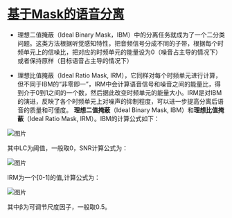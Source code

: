 # [基于Mask的语音分离](https://mp.weixin.qq.com/s?__biz=MzA3MjEyMjEwNA==&mid=2247484164&idx=1&sn=f0f59a10fa04f02228bbba381348e66c&chksm=9f226893a855e185aab5b0abcf6c8c11802fe0b8d97b22c89222d533cf32c6498fa8587a4e77&scene=21#wechat_redirect)
-   理想二值掩蔽（Ideal Binary Mask，IBM）中的分离任务就成为了一个二分类问题。这类方法根据听觉感知特性，把音频信号分成不同的子带，根据每个时频单元上的信噪比，把对应的时频单元的能量设为0（噪音占主导的情况下）或者保持原样（目标语音占主导的情况下）
    
-   理想比值掩蔽（Ideal Ratio Mask, IRM），它同样对每个时频单元进行计算，但不同于IBM的“非零即一”，IRM中会计算语音信号和噪音之间的能量比，得到介于0到1之间的一个数，然后据此改变时频单元的能量大小。IRM是对IBM的演进，反映了各个时频单元上对噪声的抑制程度，可以进一步提高分离后语音的质量和可懂度。
**理想二值掩蔽**（Ideal Binary Mask, IBM）和**理想比值掩蔽**（Ideal Ratio Mask, IRM）。IBM的计算公式如下：

![图片](https://mmbiz.qpic.cn/mmbiz_png/R3j7FT5mhhfibutZMG97NbCicvib6oUne9bg3cFpRCKqOdLALu0ZeddNSbaKbvSFq3wtuibkJoiczdHcaiaGVSYorAMA/640?wx_fmt=png&wxfrom=5&wx_lazy=1&wx_co=1)

其中LC为阈值，一般取0，SNR计算公式为：  

![图片](https://mmbiz.qpic.cn/mmbiz_png/R3j7FT5mhhfibutZMG97NbCicvib6oUne9bkHVd5wOKu8VfrQmMNeHVmyeFw6THSWpEuMRtlkicvGqJDSIBq2qqJlg/640?wx_fmt=png&wxfrom=5&wx_lazy=1&wx_co=1)

IRM为一个[0-1]的值,计算公式为：  

![图片](https://mmbiz.qpic.cn/mmbiz_png/R3j7FT5mhhfibutZMG97NbCicvib6oUne9bKralIYDE5iaKZ7DPhTnncn7V14iaajoicH19LPYR4WUpJMNu6uVeTxyRw/640?wx_fmt=png&wxfrom=5&wx_lazy=1&wx_co=1)

其中β为可调节尺度因子，一般取0.5。
